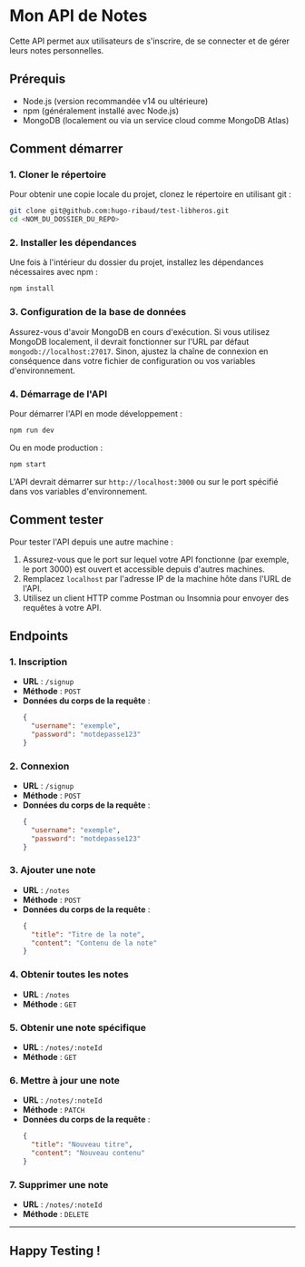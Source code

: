 # Mon API de Notes

Cette API permet aux utilisateurs de s'inscrire, de se connecter et de gérer leurs notes personnelles.

## Prérequis

- Node.js (version recommandée v14 ou ultérieure)
- npm (généralement installé avec Node.js)
- MongoDB (localement ou via un service cloud comme MongoDB Atlas)

## Comment démarrer

### 1. Cloner le répertoire

Pour obtenir une copie locale du projet, clonez le répertoire en utilisant git :

```bash
git clone git@github.com:hugo-ribaud/test-libheros.git
cd <NOM_DU_DOSSIER_DU_REPO>
```


### 2. Installer les dépendances

Une fois à l'intérieur du dossier du projet, installez les dépendances nécessaires avec npm :

```bash
npm install
```

### 3. Configuration de la base de données

Assurez-vous d'avoir MongoDB en cours d'exécution. Si vous utilisez MongoDB localement, il devrait fonctionner sur l'URL par défaut `mongodb://localhost:27017`. Sinon, ajustez la chaîne de connexion en conséquence dans votre fichier de configuration ou vos variables d'environnement.

### 4. Démarrage de l'API

Pour démarrer l'API en mode développement :

```bash
npm run dev
```

Ou en mode production :

```bash
npm start
```

L'API devrait démarrer sur `http://localhost:3000` ou sur le port spécifié dans vos variables d'environnement.

## Comment tester

Pour tester l'API depuis une autre machine :

1. Assurez-vous que le port sur lequel votre API fonctionne (par exemple, le port 3000) est ouvert et accessible depuis d'autres machines.
2. Remplacez `localhost` par l'adresse IP de la machine hôte dans l'URL de l'API.
3. Utilisez un client HTTP comme Postman ou Insomnia pour envoyer des requêtes à votre API.


## Endpoints

### 1. Inscription

- **URL** : `/signup`
- **Méthode** : `POST`
- **Données du corps de la requête** :
  ```json
  {
    "username": "exemple",
    "password": "motdepasse123"
  }
  ```

### 2. Connexion

- **URL** : `/signup`
- **Méthode** : `POST`
- **Données du corps de la requête** :
  ```json
  {
    "username": "exemple",
    "password": "motdepasse123"
  }
  ```

### 3. Ajouter une note

- **URL** : `/notes`
- **Méthode** : `POST`
- **Données du corps de la requête** :
  ```json
  {
    "title": "Titre de la note",
    "content": "Contenu de la note"
  }
  ```

### 4. Obtenir toutes les notes

- **URL** : `/notes`
- **Méthode** : `GET`

### 5. Obtenir une note spécifique

- **URL** : `/notes/:noteId`
- **Méthode** : `GET`

### 6. Mettre à jour une note

- **URL** : `/notes/:noteId`
- **Méthode** : `PATCH`
- **Données du corps de la requête** :
  ```json
  {
    "title": "Nouveau titre",
    "content": "Nouveau contenu"
  }
  ```

### 7. Supprimer une note

- **URL** : `/notes/:noteId`
- **Méthode** : `DELETE`

---

## Happy Testing !